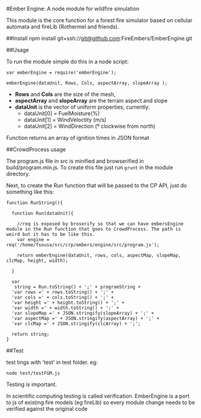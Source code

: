 #Ember Engine: A node module for wildfire simulation

This module is the core function for a  forest fire simulator based on cellular 
automata and fireLib (Rothermel and friends).

##Install
npm install git+ssh://git@github.com:FireEmbers/EmberEngine.git

##Usage

To run the module simple do this in a node script:

`var emberEngine = require('emberEngine');`

`emberEngine(dataUnit, Rows, Cols, aspectArray, slopeArray );`

* **Rows** and **Cols** are the size of the mesh, 
* **aspectArray** and **slopeArray** are the terrain aspect and slope
* **dataUnit** is the vector of uniform properties, currently: 
    * dataUnit[0] = FuelMoisture(%)
    * dataUnit[1] = WindVeloctity (m/s) 
    * dataUnit[2] = WindDirection (º clockwise from north) 

Function returns an array of ignition times in JSON format

##CrowdProcess usage

The program.js file in src is minified and browserified in build/program.min.js. To create this file just 
run `grunt` in the module directory.

Next, to create the Run function that will be  passed to the CP API, just do something like this:

```
function RunString(){

  function Run(dataUnit){

    //req is exposed by broserify so that we can have embersEngine module in the Run function that goes to CrowdProcess. The path is weird but it has to be like this.
    var engine = req('/home/fsousa/src/crp/embers/engine/src/program.js');

    return emberEngine(dataUnit, rows, cols, aspectMap, slopeMap, clcMap, height, width);

  }

  var
   string = Run.toString() + ';' + programString +
  'var rows =' + rows.toString() + ';' +
  'var cols =' + cols.toString() + ';' +
  'var height =' + height.toString() + ';' +
  'var width =' + width.toString() + ';' +
  'var slopeMap =' + JSON.stringify(slopeArray) + ';' +
  'var aspectMap =' + JSON.stringify(aspectArray) + ';' +
  'var clcMap =' + JSON.stringify(clcArray) + ';';

  return string;
}
```

##Test

test tings with 'test' in test folder. eg:

`node test/testFGM.js`

Testing is important. 

In scientific computing testing is called verification. EmberEngine is a port to js of existing
fire models (eg fireLib) so every module change needs to be verified against the original code

